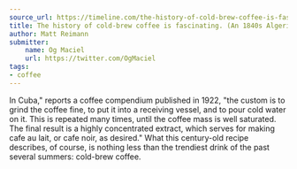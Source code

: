 ```yaml
---
source_url: https://timeline.com/the-history-of-cold-brew-coffee-is-fascinating-an-1840s-algerian-fortress-is-involved-1ed720352075
title: The history of cold-brew coffee is fascinating. (An 1840s Algerian fortress is involved.)
author: Matt Reimann
submitter:
    name: Og Maciel
    url: https://twitter.com/OgMaciel
tags:
- coffee
---
```


In Cuba," reports a coffee compendium published in 1922, "the custom is to grind the coffee fine, to put it into a receiving vessel, and to pour cold water on it. This is repeated many times, until the coffee mass is well saturated. The final result is a highly concentrated extract, which serves for making cafe au lait, or cafe noir, as desired." What this century-old recipe describes, of course, is nothing less than the trendiest drink of the past several summers: cold-brew coffee.
